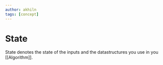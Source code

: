 ```yaml
---
author: akhiln
tags: [concept]
---
```


# State
State denotes the state of the inputs and the datastructures you use in you [[Algorithm]]. 